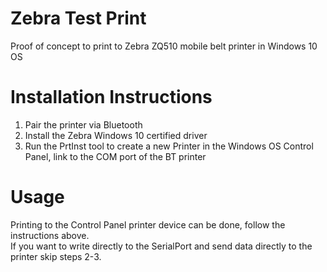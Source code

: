 # Zebra Test Print
Proof of concept to print to Zebra ZQ510 mobile belt printer in Windows 10 OS

# Installation Instructions
1. Pair the printer via Bluetooth
2. Install the Zebra Windows 10 certified driver
3. Run the PrtInst tool to create a new Printer in the Windows OS Control Panel, link to the COM port of the BT printer

# Usage
Printing to the Control Panel printer device can be done, follow the instructions above.  
If you want to write directly to the SerialPort and send data directly to the printer skip steps 2-3.
